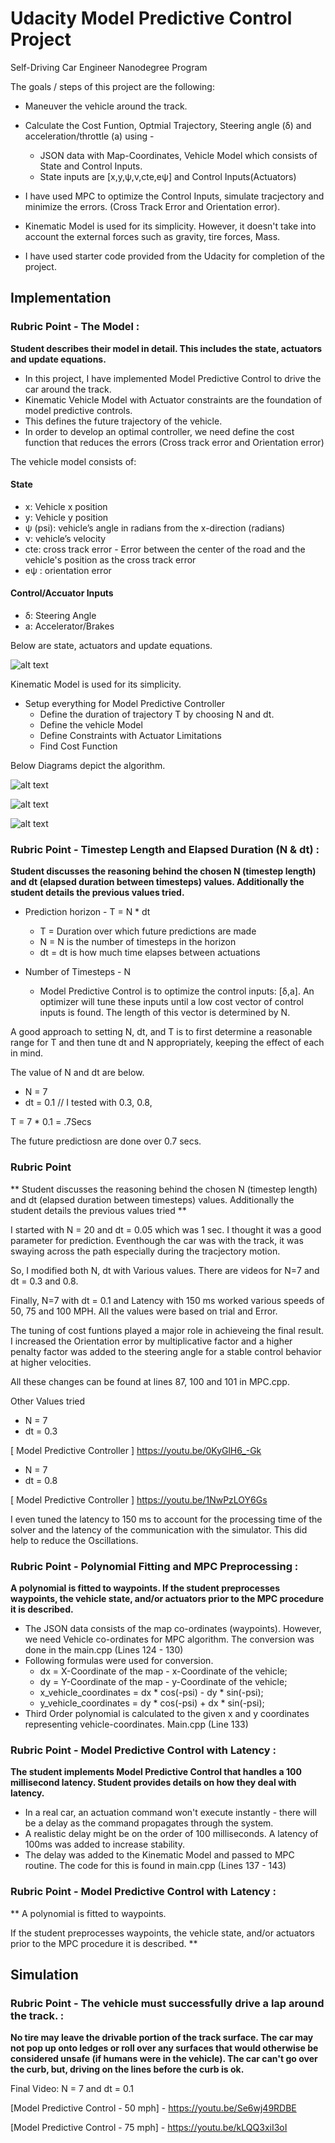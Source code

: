 # Udacity Model Predictive Control Project
Self-Driving Car Engineer Nanodegree Program

[//]: # (Image References)
[image1]: ./output_images/MPC_Algorithm_PNG.png
[image2]: ./output_images/vehicle_model_equation.png
[image3]: ./output_images/MPC_Algorithm_Step1.png
[image4]: ./output_images/MPC_Algorithm_Step2.png
[image5]: ./output_images/MPC_Algorithm_Step3.png
[image6]: ./output_images/Vehicle_State.png 

The goals / steps of this project are the following:

* Maneuver the vehicle around the track.
* Calculate the Cost Funtion, Optmial Trajectory, Steering angle (δ) and acceleration/throttle (a) using - 
	* JSON data with Map-Coordinates, Vehicle Model which consists of State and Control Inputs.
	* State inputs are [x,y,ψ,v,cte,eψ] and Control Inputs(Actuators)


* I have used MPC to optimize the Control Inputs, simulate tracjectory and minimize the errors. (Cross Track Error and Orientation error).
* Kinematic Model is used for its simplicity. However, it doesn't take into account the external forces such as gravity, tire forces, Mass.
* I have used starter code provided from the Udacity for completion of the project. 

## Implementation
### Rubric Point - The Model : 

**Student describes their model in detail. This includes the state, actuators and update equations.**

* In this project, I have implemented Model Predictive Control to drive the car around the track. 
* Kinematic Vehicle Model with Actuator constraints are the foundation of model predictive controls. 
* This defines the future trajectory of the vehicle. 
* In order to develop an optimal controller, we need define the cost function that reduces the errors (Cross track error and Orientation error)

The vehicle model consists of:
#### State 

* x: Vehicle x position
* y: Vehicle y position
* ψ (psi): vehicle’s angle in radians from the x-direction (radians)
* ν: vehicle’s velocity
* cte: cross track error - Error between the center of the road and the vehicle's position as the cross track error
* eψ : orientation error 

#### Control/Accuator Inputs 

* δ: Steering Angle 
* a: Accelerator/Brakes

Below are state, actuators and update equations.

![alt text][image2]

Kinematic Model is used for its simplicity. 

* Setup everything for Model Predictive Controller
	* Define the duration of trajectory T by choosing N and dt.
	* Define the vehicle Model
	* Define Constraints with Actuator Limitations
	* Find Cost Function

Below Diagrams depict the algorithm.

![alt text][image3]

![alt text][image4]

![alt text][image5]


### Rubric Point - Timestep Length and Elapsed Duration (N & dt) : 

**Student discusses the reasoning behind the chosen N (timestep length) and dt (elapsed duration between timesteps) values. Additionally the student details the previous values tried.**

* Prediction horizon - T = N * dt
	* T = Duration over which future predictions are made
	* N = N is the number of timesteps in the horizon
	* dt = dt is how much time elapses between actuations

* Number of Timesteps -  N
	* Model Predictive Control is to optimize the control inputs: [δ,a]. An optimizer will tune these inputs until a low cost vector of control inputs is found. The length of this vector is determined by N.

A good approach to setting N, dt, and T is to first determine a reasonable range for T and then tune dt and N appropriately, keeping the effect of each in mind. 

The value of N and dt are below.

* N = 7
* dt = 0.1 // I tested with 0.3, 0.8,

T = 7 * 0.1 = .7Secs

The future predictiosn are done over 0.7 secs.

### Rubric Point

** Student discusses the reasoning behind the chosen N (timestep length) and dt (elapsed duration between timesteps) values. Additionally the student details the previous values tried ** 
 
I started with N = 20 and dt = 0.05 which was 1 sec. I thought it was a good parameter for prediction. Eventhough the car was with the track, it was swaying across the path especially during the tracjectory motion.

So, I modified both N, dt with Various values. There are videos for N=7 and dt = 0.3 and 0.8. 

Finally, N=7 with dt = 0.1 and Latency with 150 ms worked various speeds of 50, 75 and 100 MPH. All the values were based on trial and Error.  

The tuning of cost funtions played a major role in achieveing the final result. I increased the Orientation error by multiplicative factor and a higher penalty factor was added to the steering angle for a stable control behavior at higher velocities.

All these changes can be found at lines 87, 100 and 101 in MPC.cpp.

Other Values tried

* N = 7
* dt = 0.3

[ Model Predictive Controller ] https://youtu.be/0KyGlH6_-Gk

* N = 7
* dt = 0.8

[ Model Predictive Controller ] https://youtu.be/1NwPzLOY6Gs


I even tuned the latency to 150 ms to account for the processing time of the solver and the latency of the communication with the simulator. This did help to reduce the Oscillations.


### Rubric Point - Polynomial Fitting and MPC Preprocessing : 

**A polynomial is fitted to waypoints. If the student preprocesses waypoints, the vehicle state, and/or actuators prior to the MPC procedure it is described.**

* The JSON data consists of the map co-ordinates (waypoints). However, we need Vehicle co-ordinates for MPC algorithm. The conversion was done in the main.cpp (Lines 124 - 130)
* Following formulas were used for conversion.
	* dx = X-Coordinate of the map - x-Coordinate of the vehicle;
    * dy = Y-Coordinate of the map - y-Coordinate of the vehicle;
    * x_vehicle_coordinates = dx * cos(-psi) - dy * sin(-psi);
    * y_vehicle_coordinates = dy * cos(-psi) + dx * sin(-psi);
* Third Order polynomial is calculated to the given x and y coordinates representing vehicle-coordinates. Main.cpp (Line 133)


### Rubric Point - Model Predictive Control with Latency : 

**The student implements Model Predictive Control that handles a 100 millisecond latency. Student provides details on how they deal with latency.**

* In a real car, an actuation command won't execute instantly - there will be a delay as the command propagates through the system.
* A realistic delay might be on the order of 100 milliseconds. A latency of 100ms was added to increase stability.
* The delay was added to the Kinematic Model and passed to MPC routine. The code for this is found in main.cpp (Lines 137 - 143)


### Rubric Point - Model Predictive Control with Latency : 

** A polynomial is fitted to waypoints.

If the student preprocesses waypoints, the vehicle state, and/or actuators prior to the MPC procedure it is described. **




## Simulation
### Rubric Point - The vehicle must successfully drive a lap around the track. : 

**No tire may leave the drivable portion of the track surface. The car may not pop up onto ledges or roll over any surfaces that would otherwise be considered unsafe (if humans were in the vehicle).
The car can't go over the curb, but, driving on the lines before the curb is ok.**


Final Video: N = 7 and dt = 0.1 

[Model Predictive Control - 50 mph] - https://youtu.be/Se6wj49RDBE

[Model Predictive Control - 75 mph] - https://youtu.be/kLQQ3xiI3oI






